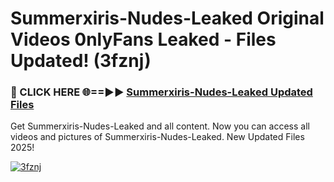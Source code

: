 # Summerxiris-Nudes-Leaked Original Videos 0nlyFans Leaked - Files Updated! (3fznj)

<h3>🔴 CLICK HERE 🌐==►► <a href="https://tinyurl.com/5h6xmrr3" rel="nofollow">Summerxiris-Nudes-Leaked Updated Files</a></h3>

Get Summerxiris-Nudes-Leaked and all content. Now you can access all videos and pictures of Summerxiris-Nudes-Leaked. New Updated Files 2025!

[![3fznj](https://i.imgur.com/KVD873Z.gif)](https://tinyurl.com/5h6xmrr3)
